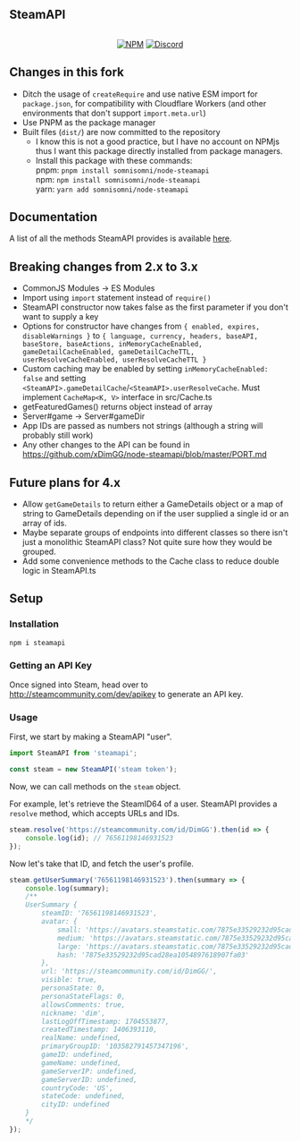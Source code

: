 ## SteamAPI
<div align="center">
	<p>
		<a href="https://www.npmjs.com/package/steamapi"><img src="https://nodei.co/npm/steamapi.png?compact=true" alt="" /></a>
	</p>
	<p>
		<a href="https://www.npmjs.com/package/steamapi"><img src="https://img.shields.io/npm/v/steamapi.svg?maxAge=3600" alt="NPM" /></a>
		<a href="https://discord.gg/6d698nhnKx"><img src="https://img.shields.io/discord/1119337655780520057?maxAge=3600" alt="Discord" /></a>
	</p>
</div>

## Changes in this fork
- Ditch the usage of `createRequire` and use native ESM import for `package.json`, for compatibility with Cloudflare Workers (and other environments that don't support `import.meta.url`)
- Use PNPM as the package manager
- Built files (`dist/`) are now committed to the repository
  - I know this is not a good practice, but I have no account on NPMjs thus I want this package directly installed from package managers.
  - Install this package with these commands:  
	  pnpm: `pnpm install somnisomni/node-steamapi`  
	  npm: `npm install somnisomni/node-steamapi`  
		yarn: `yarn add somnisomni/node-steamapi`

## Documentation
A list of all the methods SteamAPI provides is available [here](https://github.com/xDimGG/node-steamapi/blob/master/docs/classes/default.md#methods).

## Breaking changes from 2.x to 3.x
- CommonJS Modules -> ES Modules
- Import using `import` statement instead of `require()`
- SteamAPI constructor now takes false as the first parameter if you don't want to supply a key
- Options for constructor have changes from `{ enabled, expires, disableWarnings }` to `{ language, currency, headers, baseAPI, baseStore, baseActions, inMemoryCacheEnabled, gameDetailCacheEnabled, gameDetailCacheTTL, userResolveCacheEnabled, userResolveCacheTTL }`
- Custom caching may be enabled by setting `inMemoryCacheEnabled: false` and setting `<SteamAPI>.gameDetailCache`/`<SteamAPI>.userResolveCache`. Must implement `CacheMap<K, V>` interface in src/Cache.ts
- getFeaturedGames() returns object instead of array
- Server#game -> Server#gameDir
- App IDs are passed as numbers not strings (although a string will probably still work)
- Any other changes to the API can be found in https://github.com/xDimGG/node-steamapi/blob/master/PORT.md

## Future plans for 4.x
- Allow `getGameDetails` to return either a GameDetails object or a map of string to GameDetails depending on if the user supplied a single id or an array of ids.
- Maybe separate groups of endpoints into different classes so there isn't just a monolithic SteamAPI class? Not quite sure how they would be grouped.
- Add some convenience methods to the Cache class to reduce double logic in SteamAPI.ts

## Setup
### Installation
```
npm i steamapi
```
### Getting an API Key
Once signed into Steam, head over to http://steamcommunity.com/dev/apikey to generate an API key.
### Usage
First, we start by making a SteamAPI "user".
```js
import SteamAPI from 'steamapi';

const steam = new SteamAPI('steam token');
```
Now, we can call methods on the `steam` object.

For example, let's retrieve the SteamID64 of a user. SteamAPI provides a `resolve` method, which accepts URLs and IDs.
```js
steam.resolve('https://steamcommunity.com/id/DimGG').then(id => {
	console.log(id); // 76561198146931523
});
```
Now let's take that ID, and fetch the user's profile.
```js
steam.getUserSummary('76561198146931523').then(summary => {
	console.log(summary);
	/**
	UserSummary {
		steamID: '76561198146931523',
		avatar: {
			small: 'https://avatars.steamstatic.com/7875e33529232d95cad28ea1054897618907fa03.jpg',
			medium: 'https://avatars.steamstatic.com/7875e33529232d95cad28ea1054897618907fa03_medium.jpg',
			large: 'https://avatars.steamstatic.com/7875e33529232d95cad28ea1054897618907fa03_full.jpg',
			hash: '7875e33529232d95cad28ea1054897618907fa03'
		},
		url: 'https://steamcommunity.com/id/DimGG/',
		visible: true,
		personaState: 0,
		personaStateFlags: 0,
		allowsComments: true,
		nickname: 'dim',
		lastLogOffTimestamp: 1704553877,
		createdTimestamp: 1406393110,
		realName: undefined,
		primaryGroupID: '103582791457347196',
		gameID: undefined,
		gameName: undefined,
		gameServerIP: undefined,
		gameServerID: undefined,
		countryCode: 'US',
		stateCode: undefined,
		cityID: undefined
	}
	*/
});
```

